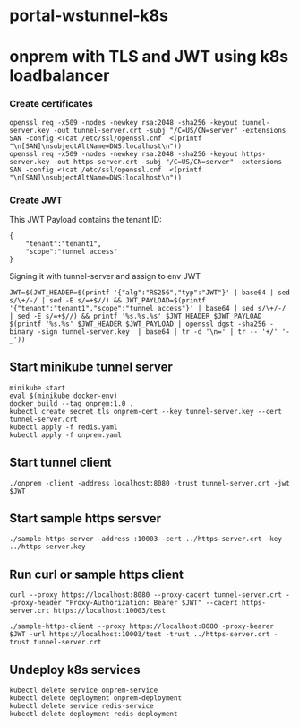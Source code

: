 # portal-wstunnel-k8s

# onprem with TLS and JWT using k8s loadbalancer


### Create certificates

```
openssl req -x509 -nodes -newkey rsa:2048 -sha256 -keyout tunnel-server.key -out tunnel-server.crt -subj "/C=US/CN=server" -extensions SAN -config <(cat /etc/ssl/openssl.cnf  <(printf "\n[SAN]\nsubjectAltName=DNS:localhost\n"))
openssl req -x509 -nodes -newkey rsa:2048 -sha256 -keyout https-server.key -out https-server.crt -subj "/C=US/CN=server" -extensions SAN -config <(cat /etc/ssl/openssl.cnf  <(printf "\n[SAN]\nsubjectAltName=DNS:localhost\n"))
```

### Create JWT

This JWT Payload contains the tenant ID:
```
{
    "tenant":"tenant1",
    "scope":"tunnel access"
}
```

Signing it with tunnel-server and assign to env JWT
```
JWT=$(JWT_HEADER=$(printf '{"alg":"RS256","typ":"JWT"}' | base64 | sed s/\+/-/ | sed -E s/=+$//) && JWT_PAYLOAD=$(printf '{"tenant":"tenant1","scope":"tunnel access"}' | base64 | sed s/\+/-/ | sed -E s/=+$//) && printf '%s.%s.%s' $JWT_HEADER $JWT_PAYLOAD $(printf '%s.%s' $JWT_HEADER $JWT_PAYLOAD | openssl dgst -sha256 -binary -sign tunnel-server.key  | base64 | tr -d '\n=' | tr -- '+/' '-_'))
```

## Start minikube tunnel server

```
minikube start
eval $(minikube docker-env)
docker build --tag onprem:1.0 .
kubectl create secret tls onprem-cert --key tunnel-server.key --cert tunnel-server.crt
kubectl apply -f redis.yaml
kubectl apply -f onprem.yaml
```

## Start tunnel client

```
./onprem -client -address localhost:8080 -trust tunnel-server.crt -jwt $JWT
```

## Start sample https sersver

```
./sample-https-server -address :10003 -cert ../https-server.crt -key ../https-server.key
```

## Run curl or sample https client

```
curl --proxy https://localhost:8080 --proxy-cacert tunnel-server.crt --proxy-header "Proxy-Authorization: Bearer $JWT" --cacert https-server.crt https://localhost:10003/test

./sample-https-client --proxy https://localhost:8080 -proxy-bearer $JWT -url https://localhost:10003/test -trust ../https-server.crt -trust tunnel-server.crt
```

## Undeploy k8s services

```
kubectl delete service onprem-service
kubectl delete deployment onprem-deployment
kubectl delete service redis-service
kubectl delete deployment redis-deployment
```
